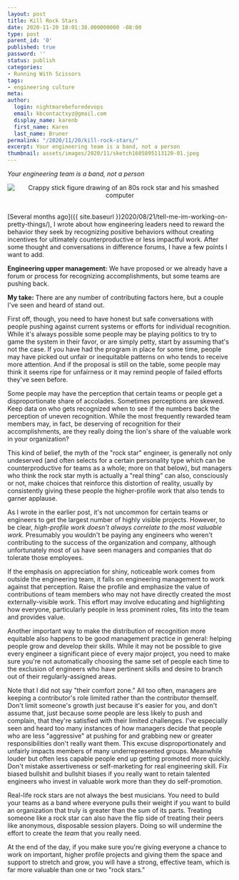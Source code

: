 ```yaml
---
layout: post
title: Kill Rock Stars
date: 2020-11-20 18:01:38.000000000 -08:00
type: post
parent_id: '0'
published: true
password: ''
status: publish
categories:
- Running With Scissors
tags:
- engineering culture
meta:
author:
  login: nightmarebeforedevops
  email: kbcontactxyz@gmail.com
  display_name: karenb
  first_name: Karen
  last_name: Bruner
permalink: "/2020/11/20/kill-rock-stars/"
excerpt: Your engineering team is a band, not a person
thumbnail: assets/images/2020/11/sketch1605895113120-01.jpeg
---
```


_Your engineering team is a band, not a person_



<div align="center">
<img
src="{{ site.baseurl }}assets/images/2020/11/sketch1605895113120-01.jpeg"
alt="Crappy stick figure drawing of an 80s rock star and his smashed computer">
</div>
<br>




[Several months ago]({{ site.baseurl }}2020/08/21/tell-me-im-working-on-pretty-things/), I wrote about how engineering leaders need to reward the behavior they seek by recognizing positive behaviors without creating incentives for ultimately counterproductive or less impactful work. After some thought and conversations in difference forums, I have a few points I want to add.



**Engineering upper management:** We have proposed or we already have a forum or process for recognizing accomplishments, but some teams are pushing back.



**My take:** There are any number of contributing factors here, but a couple I've seen and heard of stand out.



First off, though, you need to have honest but safe conversations with people pushing against current systems or efforts for individual recognition. While it's always possible some people may be playing politics to try to game the system in their favor, or are simply petty, start by assuming that's not the case. If you have had the program in place for some time, people may have picked out unfair or inequitable patterns on who tends to receive more attention. And if the proposal is still on the table, some people may think it seems ripe for unfairness or it may remind people of failed efforts they've seen before.



Some people may have the perception that certain teams or people get a disproportionate share of accolades. Sometimes perceptions are skewed. Keep data on who gets recognized when to see if the numbers back the perception of uneven recognition. While the most frequently rewarded team members may, in fact, be deserving of recognition for their accomplishments, are they really doing the lion's share of the valuable work in your organization?



This kind of belief, the myth of the "rock star" engineer, is generally not only undeserved (and often selects for a certain personality type which can be counterproductive for teams as a whole; more on that below), but managers who think the rock star myth is actually a "real thing" can also, consciously or not, make choices that reinforce this distortion of reality, usually by consistently giving these people the higher-profile work that also tends to garner applause.



As I wrote in the earlier post, it's not uncommon for certain teams or engineers to get the largest number of highly visible projects. However, to be clear, _high-profile work doesn't always correlate to the most valuable work._ Presumably you wouldn't be paying any engineers who weren't contributing to the success of the organization and company, although unfortunately most of us have seen managers and companies that do tolerate those employees.



If the emphasis on appreciation for shiny, noticeable work comes from outside the engineering team, it falls on engineering management to work against that perception. Raise the profile and emphasize the value of contributions of team members who may not have directly created the most externally-visible work. This effort may involve educating and highlighting how everyone, particularly people in less prominent roles, fits into the team and provides value.



Another important way to make the distribution of recognition more equitable also happens to be good management practice in general: helping people grow and develop their skills. While it may not be possible to give every engineer a significant piece of every major project, you need to make sure you're not automatically choosing the same set of people each time to the exclusion of engineers who have pertinent skills and desire to branch out of their regularly-assigned areas.



Note that I did not say "their comfort zone." All too often, managers are keeping a contributor's role limited rather than the contributor themself. Don't limit someone's growth just because it's easier for you, and don't assume that, just because some people are less likely to push and complain, that they're satisfied with their limited challenges. I've especially seen and heard too many instances of how managers decide that people who are less "aggressive" at pushing for and grabbing new or greater responsibilities don't really want them. This excuse disproportionately and unfairly impacts members of many underrepresented groups. Meanwhile louder but often less capable people end up getting promoted more quickly. Don't mistake assertiveness or self-marketing for real engineering skill. Fix biased bullshit and bullshit biases if you really want to retain talented engineers who invest in valuable work more than they do self-promotion.



Real-life rock stars are not always the best musicians. You need to build your teams as a band where everyone pulls their weight if you want to build an organization that truly is greater than the sum of its parts. Treating someone like a rock star can also have the flip side of treating their peers like anonymous, disposable session players. Doing so will undermine the effort to create the _team_ that you really need.



At the end of the day, if you make sure you're giving everyone a chance to work on important, higher profile projects and giving them the space and support to stretch and grow, you will have a strong, effective team, which is far more valuable than one or two "rock stars."


